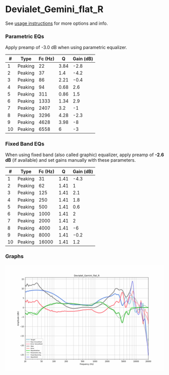 # Devialet_Gemini_flat_R
See [usage instructions](https://github.com/jaakkopasanen/AutoEq#usage) for more options and info.

### Parametric EQs
Apply preamp of -3.0 dB when using parametric equalizer.

|   # | Type    |   Fc (Hz) |    Q |   Gain (dB) |
|-----|---------|-----------|------|-------------|
|   1 | Peaking |        22 | 3.84 |        -2.8 |
|   2 | Peaking |        37 | 1.4  |        -4.2 |
|   3 | Peaking |        86 | 2.21 |        -0.4 |
|   4 | Peaking |        94 | 0.68 |         2.6 |
|   5 | Peaking |       311 | 0.86 |         1.5 |
|   6 | Peaking |      1333 | 1.34 |         2.9 |
|   7 | Peaking |      2407 | 3.2  |        -1   |
|   8 | Peaking |      3296 | 4.28 |        -2.3 |
|   9 | Peaking |      4628 | 3.98 |        -8   |
|  10 | Peaking |      6558 | 6    |        -3   |

### Fixed Band EQs
When using fixed band (also called graphic) equalizer, apply preamp of **-2.6 dB** (if available) and set gains manually with these parameters.

|   # | Type    |   Fc (Hz) |    Q |   Gain (dB) |
|-----|---------|-----------|------|-------------|
|   1 | Peaking |        31 | 1.41 |        -4.3 |
|   2 | Peaking |        62 | 1.41 |         1   |
|   3 | Peaking |       125 | 1.41 |         2.1 |
|   4 | Peaking |       250 | 1.41 |         1.8 |
|   5 | Peaking |       500 | 1.41 |         0.6 |
|   6 | Peaking |      1000 | 1.41 |         2   |
|   7 | Peaking |      2000 | 1.41 |         2   |
|   8 | Peaking |      4000 | 1.41 |        -6   |
|   9 | Peaking |      8000 | 1.41 |        -0.2 |
|  10 | Peaking |     16000 | 1.41 |         1.2 |

### Graphs
![](./Devialet_Gemini_flat_R.png)
